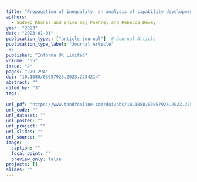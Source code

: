 ```yaml
---
title: "Propagation of inequality: an analysis of capability development opportunities of Dalits in higher education on the Indian subcontinent"
authors:
  - Sudeep Khanal and Shiva Raj Pokhrel and Rebecca Dewey
year: "2023"
date: "2023-01-01"
publication_types: ["article-journal"]  # Journal Article
publication_type_label: "Journal Article"
 #s
publisher: "Informa UK Limited"
volume: "55"
issue: "2"
pages: "279-294"
doi: "10.1080/03057925.2023.2254214"
abstract: ""
cited_by: "3"
tags:
  - 
url_pdf: "https://www.tandfonline.com/doi/abs/10.1080/03057925.2023.2254214"
url_code: ""
url_dataset: ""
url_poster: ""
url_project: ""
url_slides: ""
url_source: ""
image:
  caption: ""
  focal_point: ""
  preview_only: false
projects: []
slides: ""
---
```

